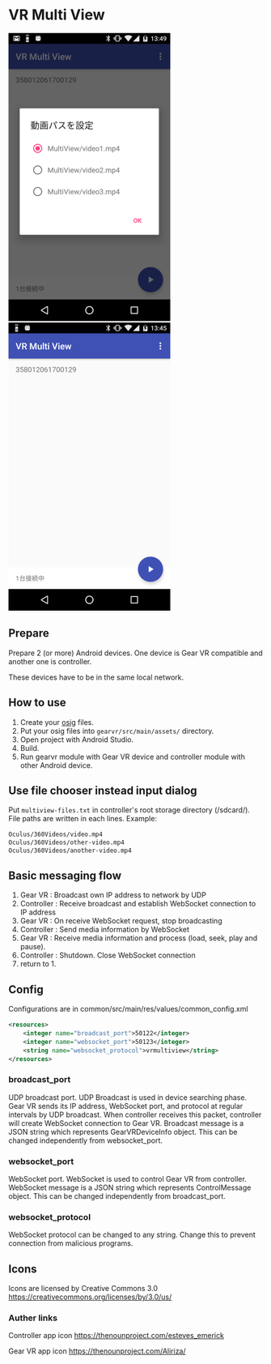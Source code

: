 # VR Multi View

![](docs/screenshot1.png)
![](docs/screenshot2.png)

## Prepare

Prepare 2 (or more) Android devices.
One device is Gear VR compatible and another one is controller.

These devices have to be in the same local network.

## How to use

1. Create your [osig](https://developer.oculus.com/osig/) files.
2. Put your osig files into `gearvr/src/main/assets/` directory.
3. Open project with Android Studio.
4. Build.
5. Run gearvr module with Gear VR device and controller module with other Android device.

## Use file chooser instead input dialog

Put `multiview-files.txt` in controller's root storage directory (/sdcard/).
File paths are written in each lines. Example:

```
Oculus/360Videos/video.mp4
Oculus/360Videos/other-video.mp4
Oculus/360Videos/another-video.mp4
```

## Basic messaging flow

1. Gear VR : Broadcast own IP address to network by UDP
2. Controller : Receive broadcast and establish WebSocket connection to IP address
3. Gear VR : On receive WebSocket request, stop broadcasting
4. Controller : Send media information by WebSocket
5. Gear VR : Receive media information and process (load, seek, play and pause).
6. Controller : Shutdown. Close WebSocket connection
7. return to 1.

## Config

Configurations are in common/src/main/res/values/common_config.xml

```xml
<resources>
    <integer name="broadcast_port">50122</integer>
    <integer name="websocket_port">50123</integer>
    <string name="websocket_protocol">vrmultiview</string>
</resources>
```

### broadcast_port

UDP broadcast port. UDP Broadcast is used in device searching phase.
Gear VR sends its IP address, WebSocket port, and protocol at regular intervals by UDP broadcast.
When controller receives this packet, controller will create WebSocket connection to Gear VR.
Broadcast message is a JSON string which represents GearVRDeviceInfo object.
This can be changed independently from websocket_port.

### websocket_port

WebSocket port. WebSocket is used to control Gear VR from controller.
WebSocket message is a JSON string which represents ControlMessage object.
This can be changed independently from broadcast_port.

### websocket_protocol

WebSocket protocol can be changed to any string.
Change this to prevent connection from malicious programs.


## Icons

Icons are licensed by Creative Commons 3.0
https://creativecommons.org/licenses/by/3.0/us/

### Auther links

Controller app icon
https://thenounproject.com/esteves_emerick

Gear VR app icon
https://thenounproject.com/Aliriza/
